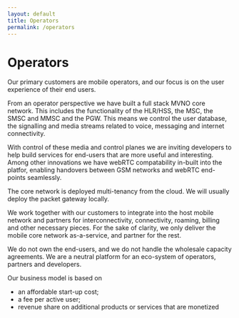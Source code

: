 ```yaml
---
layout: default
title: Operators
permalink: /operators
---
```


# Operators

Our primary customers are mobile operators, and our focus is on the user experience of their end users.  

From an operator perspective we have built a full stack MVNO core network. This includes the functionality of the HLR/HSS, the MSC, the SMSC and MMSC and the PGW. This means we control the user database, the signalling and media streams related to voice, messaging and internet connectivity. 

With control of these media and control planes we are inviting developers to help build services for end-users that are more useful and interesting. Among other innovations we have webRTC compatability in-built into the platfor, enabling handovers between GSM networks and webRTC end-points seamlessly.

The core network is deployed multi-tenancy from the cloud. We will usually deploy the packet gateway locally. 

We work together with our customers to integrate into the host mobile network and partners for interconnectivity, connectivity, roaming, billing and other necessary pieces. For the sake of clarity, we only deliver the mobile core network as-a-service, and partner for the rest. 

We do not own the end-users, and we do not handle the wholesale capacity agreements. We are a neutral platform for an eco-system of operators, partners and developers. 

Our business model is based on 
- an affordable start-up cost;  
- a fee per active user;
- revenue share on additional products or services that are monetized
